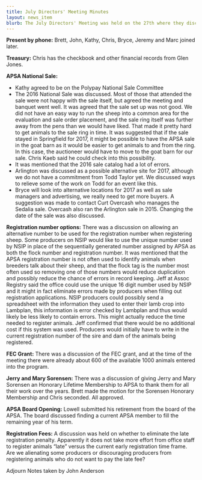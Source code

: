 ```yaml
---
title: July Directors' Meeting Minutes
layout: news_item
blurb: The July Directors' Meeting was held on the 27th where they discussed association business including the 2016 National Sale, use of NSIP IDs for registration, and awarding Jerry and Mary Sorensen with a lifetime honorary membership
---
```


**Present by phone:** Brett, John, Kathy, Chris, Bryce, Jeremy and Marc joined later.

**Treasury:** Chris has the checkbook and other financial records from Glen Jones.

**APSA National Sale:**
* Kathy agreed to be on the Polypay National Sale Committee
* The 2016 National Sale was discussed. Most of those that attended the sale were not happy with the sale itself, but agreed the meeting and banquet went well. It was agreed that the sale set up was not good. We did not have an easy way to run the sheep into a common area for the evaluation and sale order placement, and the sale ring itself was further away from the pens than we would have liked. That made it pretty hard to get animals to the sale ring in time. It was suggested that if the sale stayed in Springfield for 2017, it might be possible to have the APSA sale in the goat barn as it would be easier to get animals to and from the ring. In this case, the auctioneer would have to move to the goat barn for our sale. Chris Kaeb said he could check into this possibility.
* It was mentioned that the 2016 sale catalog had a lot of errors.
* Arlington was discussed as a possible alternative site for 2017, although we do not have a commitment from Todd Taylor yet. We discussed ways to relieve some of the work on Todd for an event like this.
* Bryce will look into alternative locations for 2017 as well as sale managers and advertising, we really need to get more buyers. A suggestion was made to contact Curt Overcash who manages the Sedalia sale. Overcash also ran the Arlington sale in 2015. Changing the date of the sale was also discussed.

**Registration number options:** There was a discussion on allowing an alternative number to be used for the registration number when registering sheep. Some producers on NSIP would like to use the unique number used by NSIP in place of the sequentially generated number assigned by APSA as both the flock number and registration number. It was mentioned that the APSA registration number is not often used to identify animals when breeders talk about their sheep, and that the flock tag is the number most often used so removing one of those numbers would reduce duplication and possibly reduce the chance of errors in record keeping. Jeff at Assoc Registry said the office could use the unique 16 digit number used by NSIP and it might in fact eliminate errors made by producers when filling out registration applications. NSIP producers could possibly send a spreadsheet with the information they used to enter their lamb crop into Lambplan, this information is error checked by Lambplan and thus would likely be less likely to contain errors. This might actually reduce the time needed to register animals. Jeff confirmed that there would be no additional cost if this system was used. Producers would initially have to write in the current registration number of the sire and dam of the animals being registered.


**FEC Grant:** There was a discussion of the FEC grant, and at the time of the meeting there were already about 600 of the available 1000 animals entered into the program.

**Jerry and Mary Sorensen:** There was a discussion of giving Jerry and Mary Sorensen an Honorary Lifetime Membership to APSA to thank them for all their work over the years.
Brett made the motion for the Sorensen Honorary Membership and Chris seconded. All approved.

**APSA Board Opening:** Lowell submitted his retirement from the board of the APSA. The board discussed finding a current APSA member to fill the remaining year of his term.

**Registration Fees:** A discussion was held on whether to eliminate the late registration penalty. Apparently it does not take more effort from office staff to register animals “late” versus the current early registration time frame. Are we alienating some producers or discouraging producers from registering animals who do not want to pay the late fee?

Adjourn
Notes taken by John Anderson
